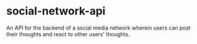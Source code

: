 # social-network-api
An API for the backend of a social media network wherein users can post their thoughts and react to other users' thoughts.
